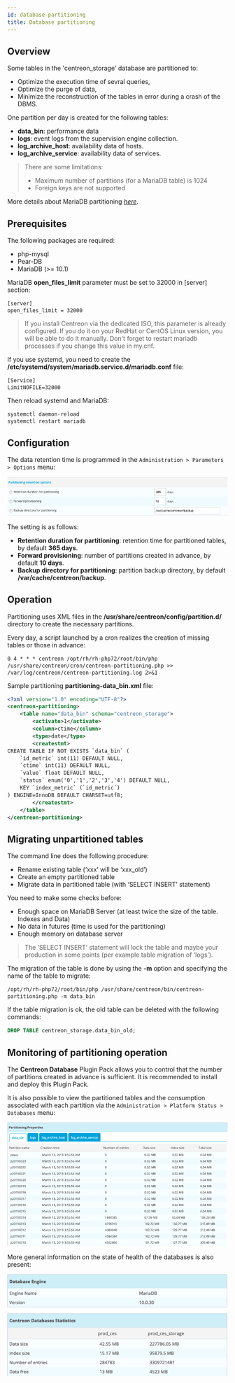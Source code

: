 ```yaml
---
id: database-partitioning
title: Database partitioning
---
```


## Overview

Some tables in the 'centreon\_storage' database are partitioned to:

- Optimize the execution time of sevral queries,
- Optimize the purge of data,
- Minimize the reconstruction of the tables in error during a crash of the
DBMS.

One partition per day is created for the following tables:

- **data\_bin**: performance data
- **logs**: event logs from the supervision engine collection.
- **log\_archive\_host**: availability data of hosts.
- **log\_archive\_service**: availability data of services.

> There are some limitations:
>
> - Maximum number of partitions (for a MariaDB table) is 1024
> - Foreign keys are not supported

More details about MariaDB partitioning
*[here](https://mariadb.com/kb/en/library/partitioning-overview/)*.

## Prerequisites

The following packages are required:

- php-mysql
- Pear-DB
- MariaDB (\>= 10.1)

MariaDB **open\_files\_limit** parameter must be set to 32000 in \[server\]
section:

```text
[server]
open_files_limit = 32000
```

> If you install Centreon via the dedicated ISO, this parameter is already
> configured. If you do it on your RedHat or CentOS Linux version, you will be
> able to do it manually. Don't forget to restart mariadb processes if you change
> this value in my.cnf.

If you use systemd, you need to create the
**/etc/systemd/system/mariadb.service.d/mariadb.conf** file:

```text
[Service]
LimitNOFILE=32000
```

Then reload systemd and MariaDB:

```shell
systemctl daemon-reload
systemctl restart mariadb
```

## Configuration

The data retention time is programmed in the `Administration > Parameters >
Options` menu:

![image](../assets/administration/partitioning-configuration.png)

The setting is as follows:

- **Retention duration for partitioning**: retention time for partitioned
tables, by default **365 days**.
- **Forward provisioning**: number of partitions created in advance, by
default **10 days**.
- **Backup directory for partitioning**: partition backup directory, by
default **/var/cache/centreon/backup**.

## Operation

Partitioning uses XML files in the **/usr/share/centreon/config/partition.d/**
directory to create the necessary partitions.

Every day, a script launched by a cron realizes the creation of missing tables
or those in advance:

```text
0 4 * * * centreon /opt/rh/rh-php72/root/bin/php /usr/share/centreon/cron/centreon-partitioning.php >> /var/log/centreon/centreon-partitioning.log 2>&1
```

Sample partitioning **partitioning-data\_bin.xml** file:

```xml
<?xml version="1.0" encoding="UTF-8"?>
<centreon-partitioning>
    <table name="data_bin" schema="centreon_storage">
        <activate>1</activate>
        <column>ctime</column>
        <type>date</type>
        <createstmt>
CREATE TABLE IF NOT EXISTS `data_bin` (
    `id_metric` int(11) DEFAULT NULL,
    `ctime` int(11) DEFAULT NULL,
    `value` float DEFAULT NULL,
    `status` enum('0','1','2','3','4') DEFAULT NULL,
    KEY `index_metric` (`id_metric`)
) ENGINE=InnoDB DEFAULT CHARSET=utf8;
        </createstmt>
    </table>
</centreon-partitioning>
```

## Migrating unpartitioned tables

The command line does the following procedure:

- Rename existing table (‘xxx’ will be ‘xxx\_old’)
- Create an empty partitioned table
- Migrate data in partitioned table (with ‘SELECT INSERT’ statement)

You need to make some checks before:

- Enough space on MariaDB Server (at least twice the size of the table.
Indexes and Data)
- No data in futures (time is used for the partitioning)
- Enough memory on database server

> The ‘SELECT INSERT’ statement will lock the table and maybe your production in
> some points (per example table migration of ‘logs’).

The migration of the table is done by using the **-m** option and specifying the
name of the table to migrate:

```shell
/opt/rh/rh-php72/root/bin/php /usr/share/centreon/bin/centreon-partitioning.php -m data_bin
```

If the table migration is ok, the old table can be deleted with the following
commands:

```sql
DROP TABLE centreon_storage.data_bin_old;
```

## Monitoring of partitioning operation

The **Centreon Database** Plugin Pack allows you to control that the number of
partitions created in advance is sufficient. It is recommended to install and
deploy this Plugin Pack.

It is also possible to view the partitioned tables and the consumption
associated with each partition via the `Administration > Platform Status >
Databases` menu:

![image](../assets/administration/partitioning-state.png)

More general information on the state of health of the databases is also
present:

![image](../assets/administration/database-information.png)
